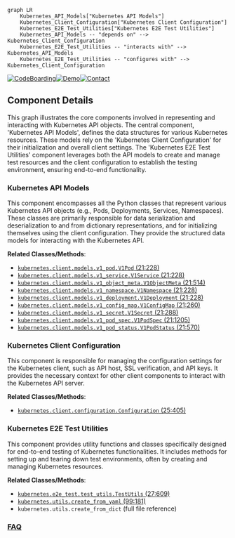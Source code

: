 ```mermaid
graph LR
    Kubernetes_API_Models["Kubernetes API Models"]
    Kubernetes_Client_Configuration["Kubernetes Client Configuration"]
    Kubernetes_E2E_Test_Utilities["Kubernetes E2E Test Utilities"]
    Kubernetes_API_Models -- "depends on" --> Kubernetes_Client_Configuration
    Kubernetes_E2E_Test_Utilities -- "interacts with" --> Kubernetes_API_Models
    Kubernetes_E2E_Test_Utilities -- "configures with" --> Kubernetes_Client_Configuration
```
[![CodeBoarding](https://img.shields.io/badge/Generated%20by-CodeBoarding-9cf?style=flat-square)](https://github.com/CodeBoarding/GeneratedOnBoardings)[![Demo](https://img.shields.io/badge/Try%20our-Demo-blue?style=flat-square)](https://www.codeboarding.org/demo)[![Contact](https://img.shields.io/badge/Contact%20us%20-%20contact@codeboarding.org-lightgrey?style=flat-square)](mailto:contact@codeboarding.org)

## Component Details

This graph illustrates the core components involved in representing and interacting with Kubernetes API objects. The central component, 'Kubernetes API Models', defines the data structures for various Kubernetes resources. These models rely on the 'Kubernetes Client Configuration' for their initialization and overall client settings. The 'Kubernetes E2E Test Utilities' component leverages both the API models to create and manage test resources and the client configuration to establish the testing environment, ensuring end-to-end functionality.

### Kubernetes API Models
This component encompasses all the Python classes that represent various Kubernetes API objects (e.g., Pods, Deployments, Services, Namespaces). These classes are primarily responsible for data serialization and deserialization to and from dictionary representations, and for initializing themselves using the client configuration. They provide the structured data models for interacting with the Kubernetes API.


**Related Classes/Methods**:

- <a href="https://github.com/kubernetes-client/python/blob/master/kubernetes/client/models/v1_pod.py#L21-L228" target="_blank" rel="noopener noreferrer">`kubernetes.client.models.v1_pod.V1Pod` (21:228)</a>
- <a href="https://github.com/kubernetes-client/python/blob/master/kubernetes/client/models/v1_service.py#L21-L228" target="_blank" rel="noopener noreferrer">`kubernetes.client.models.v1_service.V1Service` (21:228)</a>
- <a href="https://github.com/kubernetes-client/python/blob/master/kubernetes/client/models/v1_object_meta.py#L21-L514" target="_blank" rel="noopener noreferrer">`kubernetes.client.models.v1_object_meta.V1ObjectMeta` (21:514)</a>
- <a href="https://github.com/kubernetes-client/python/blob/master/kubernetes/client/models/v1_namespace.py#L21-L228" target="_blank" rel="noopener noreferrer">`kubernetes.client.models.v1_namespace.V1Namespace` (21:228)</a>
- <a href="https://github.com/kubernetes-client/python/blob/master/kubernetes/client/models/v1_deployment.py#L21-L228" target="_blank" rel="noopener noreferrer">`kubernetes.client.models.v1_deployment.V1Deployment` (21:228)</a>
- <a href="https://github.com/kubernetes-client/python/blob/master/kubernetes/client/models/v1_config_map.py#L21-L260" target="_blank" rel="noopener noreferrer">`kubernetes.client.models.v1_config_map.V1ConfigMap` (21:260)</a>
- <a href="https://github.com/kubernetes-client/python/blob/master/kubernetes/client/models/v1_secret.py#L21-L288" target="_blank" rel="noopener noreferrer">`kubernetes.client.models.v1_secret.V1Secret` (21:288)</a>
- <a href="https://github.com/kubernetes-client/python/blob/master/kubernetes/client/models/v1_pod_spec.py#L21-L1205" target="_blank" rel="noopener noreferrer">`kubernetes.client.models.v1_pod_spec.V1PodSpec` (21:1205)</a>
- <a href="https://github.com/kubernetes-client/python/blob/master/kubernetes/client/models/v1_pod_status.py#L21-L570" target="_blank" rel="noopener noreferrer">`kubernetes.client.models.v1_pod_status.V1PodStatus` (21:570)</a>


### Kubernetes Client Configuration
This component is responsible for managing the configuration settings for the Kubernetes client, such as API host, SSL verification, and API keys. It provides the necessary context for other client components to interact with the Kubernetes API server.


**Related Classes/Methods**:

- <a href="https://github.com/kubernetes-client/python/blob/master/kubernetes/client/configuration.py#L25-L405" target="_blank" rel="noopener noreferrer">`kubernetes.client.configuration.Configuration` (25:405)</a>


### Kubernetes E2E Test Utilities
This component provides utility functions and classes specifically designed for end-to-end testing of Kubernetes functionalities. It includes methods for setting up and tearing down test environments, often by creating and managing Kubernetes resources.


**Related Classes/Methods**:

- <a href="https://github.com/kubernetes-client/python/blob/master/kubernetes/e2e_test/test_utils.py#L27-L609" target="_blank" rel="noopener noreferrer">`kubernetes.e2e_test.test_utils.TestUtils` (27:609)</a>
- <a href="https://github.com/kubernetes-client/python/blob/master/kubernetes/utils/create_from_yaml.py#L99-L181" target="_blank" rel="noopener noreferrer">`kubernetes.utils.create_from_yaml` (99:181)</a>
- `kubernetes.utils.create_from_dict` (full file reference)




### [FAQ](https://github.com/CodeBoarding/GeneratedOnBoardings/tree/main?tab=readme-ov-file#faq)